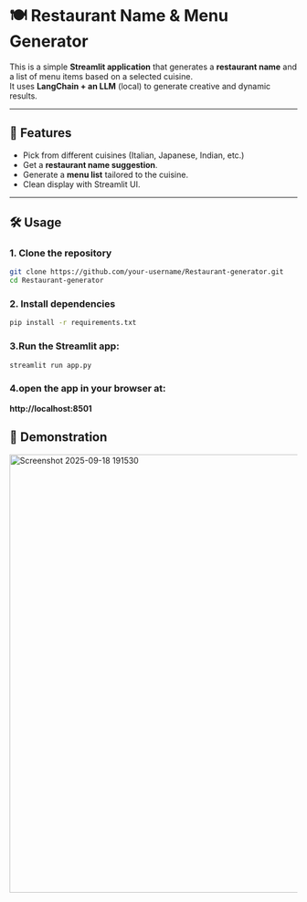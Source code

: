# 🍽️ Restaurant Name & Menu Generator

This is a simple **Streamlit application** that generates a **restaurant name** and a list of menu items based on a selected cuisine.  
It uses **LangChain + an LLM** (local) to generate creative and dynamic results.

---

## 🚀 Features
- Pick from different cuisines (Italian, Japanese, Indian, etc.)
- Get a **restaurant name suggestion**.
- Generate a **menu list** tailored to the cuisine.
- Clean display with Streamlit UI.

---

## 🛠️ Usage

### 1. Clone the repository
```bash
git clone https://github.com/your-username/Restaurant-generator.git
cd Restaurant-generator
```
### 2. Install dependencies
```bash
pip install -r requirements.txt
```
### 3.Run the Streamlit app:
```bash
streamlit run app.py
```
### 4.open the app in your browser at:

**http://localhost:8501**

## 🎥 Demonstration

<img width="1919" height="768" alt="Screenshot 2025-09-18 191530" src="https://github.com/user-attachments/assets/c07b387f-7220-470e-9b6a-ae9de93c1646" />
